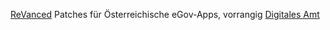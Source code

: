 [ReVanced](https://revanced.app) Patches für Österreichische eGov-Apps, vorrangig [Digitales Amt](https://github.com/eGovPatchesAT/id-austria)

